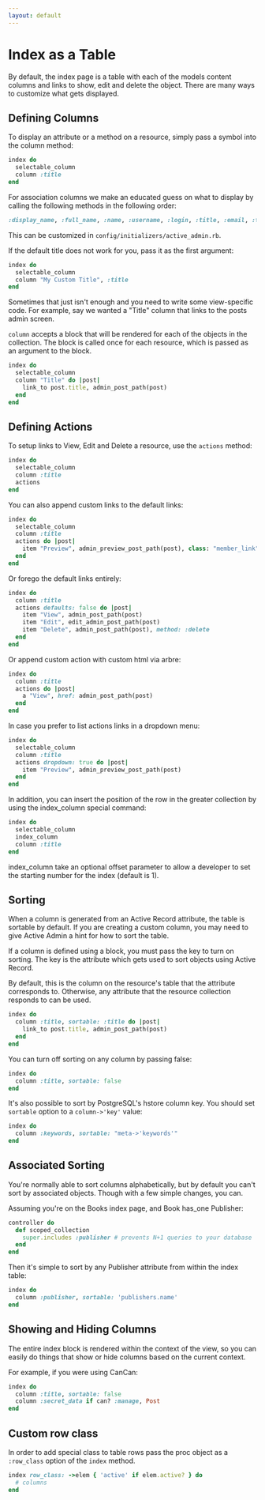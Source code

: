 ```yaml
---
layout: default
---
```

<!--
  WARNING: Please DO NOT edit this file! Update
  source documentation in lib/active_admin/views
  and execute rake yard to regenerate it.
-->

# Index as a Table

By default, the index page is a table with each of the models content columns and links to
show, edit and delete the object. There are many ways to customize what gets
displayed.

## Defining Columns

To display an attribute or a method on a resource, simply pass a symbol into the
column method:

```ruby
index do
  selectable_column
  column :title
end
```

For association columns we make an educated guess on what to display by
calling the following methods in the following order:

```ruby
:display_name, :full_name, :name, :username, :login, :title, :email, :to_s
```

This can be customized in `config/initializers/active_admin.rb`.

If the default title does not work for you, pass it as the first argument:

```ruby
index do
  selectable_column
  column "My Custom Title", :title
end
```

Sometimes that just isn't enough and you need to write some view-specific code.
For example, say we wanted a "Title" column that links to the posts admin screen.

`column` accepts a block that will be rendered for each of the objects in the collection.
The block is called once for each resource, which is passed as an argument to the block.

```ruby
index do
  selectable_column
  column "Title" do |post|
    link_to post.title, admin_post_path(post)
  end
end
```

## Defining Actions

To setup links to View, Edit and Delete a resource, use the `actions` method:

```ruby
index do
  selectable_column
  column :title
  actions
end
```

You can also append custom links to the default links:

```ruby
index do
  selectable_column
  column :title
  actions do |post|
    item "Preview", admin_preview_post_path(post), class: "member_link"
  end
end
```

Or forego the default links entirely:

```ruby
index do
  column :title
  actions defaults: false do |post|
    item "View", admin_post_path(post)
    item "Edit", edit_admin_post_path(post)
    item "Delete", admin_post_path(post), method: :delete
  end
end
```

Or append custom action with custom html via arbre:

```ruby
index do
  column :title
  actions do |post|
    a "View", href: admin_post_path(post)
  end
end
```

In case you prefer to list actions links in a dropdown menu:

```ruby
index do
  selectable_column
  column :title
  actions dropdown: true do |post|
    item "Preview", admin_preview_post_path(post)
  end
end
```

In addition, you can insert the position of the row in the greater collection by using the index_column special command:

```ruby
index do
  selectable_column
  index_column
  column :title
end
```

index_column take an optional offset parameter to allow a developer to set the starting number for the index (default is 1).

## Sorting

When a column is generated from an Active Record attribute, the table is
sortable by default. If you are creating a custom column, you may need to give
Active Admin a hint for how to sort the table.

If a column is defined using a block, you must pass the key to turn on sorting. The key
is the attribute which gets used to sort objects using Active Record.

By default, this is the column on the resource's table that the attribute corresponds to.
Otherwise, any attribute that the resource collection responds to can be used.

```ruby
index do
  column :title, sortable: :title do |post|
    link_to post.title, admin_post_path(post)
  end
end
```

You can turn off sorting on any column by passing false:

```ruby
index do
  column :title, sortable: false
end
```

It's also possible to sort by PostgreSQL's hstore column key. You should set `sortable`
option to a `column->'key'` value:

```ruby
index do
  column :keywords, sortable: "meta->'keywords'"
end
```

## Associated Sorting

You're normally able to sort columns alphabetically, but by default you
can't sort by associated objects. Though with a few simple changes, you can.

Assuming you're on the Books index page, and Book has_one Publisher:

```ruby
controller do
  def scoped_collection
    super.includes :publisher # prevents N+1 queries to your database
  end
end
```

Then it's simple to sort by any Publisher attribute from within the index table:

```ruby
index do
  column :publisher, sortable: 'publishers.name'
end
```

## Showing and Hiding Columns

The entire index block is rendered within the context of the view, so you can
easily do things that show or hide columns based on the current context.

For example, if you were using CanCan:

```ruby
index do
  column :title, sortable: false
  column :secret_data if can? :manage, Post
end
```

## Custom row class

In order to add special class to table rows pass the proc object as a `:row_class` option
of the `index` method.

```ruby
index row_class: ->elem { 'active' if elem.active? } do
  # columns
end
```
